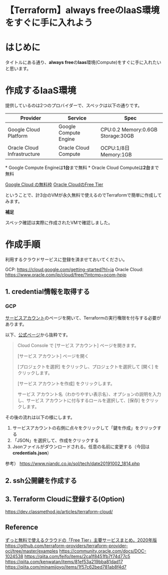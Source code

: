 # 【Terraform】always freeのIaaS環境をすぐに手に入れよう

# はじめに

タイトルにある通り、**always free**の**Iaas**環境(Compute)をすぐに手に入れたいと思います。

# 作成するIaaS環境

提供しているのは2つのプロバイダーで、スペックは以下の通りです。

| Provider              | Service               | Spec                              |
| --------------------- | --------------------- | --------------------------------- |
| Google Cloud Platform | Google Compute Engine | CPU:0.2 Memory:0.6GB Storage:30GB |
| Oracle Cloud Infrastructure | Oracle Cloud Compute  | OCPU:1/8日 Memory:1GB       |

\* Google Compute Engineは**1台**まで無料
\* Oracle Cloud Computeは**2台**まで無料

[Google Cloud の無料枠](https://cloud.google.com/free/docs/gcp-free-tier?hl=ja)
[Oracle CloudのFree Tier](https://docs.cloud.oracle.com/ja-jp/iaas/Content/FreeTier/freetier.htm)

ということで、計3台のVMが永久無料で使えるのでTerraformで簡単に作成してみます。

**補足**

スペック確認は実際に作成されたVMで確認しました。

# 作成手順

利用するクラウドサービスに登録を済ませておいてください。

GCP: <https://cloud.google.com/getting-started?hl=ja>
Oracle Cloud: <https://www.oracle.com/jp/cloud/free/?intcmp=ocom-hpjp>

## 1. credential情報を取得する

### GCP

[サービスアカウント](https://console.cloud.google.com/projectselector2/iam-admin/serviceaccounts?supportedpurview=project)のページを開いて、Terraformの実行権限を付与する必要があります。

以下、[公式ページ](https://cloud.google.com/iam/docs/creating-managing-service-accounts?hl=ja#iam-service-accounts-create-console)から抜粋です。

> Cloud Console で [サービス アカウント] ページを開きます。
> 
> [サービス アカウント] ページを開く
> 
> [プロジェクトを選択] をクリックし、プロジェクトを選択して [開く] をクリックします。
> 
> [サービス アカウントを作成] をクリックします。
> 
> サービス アカウント名（わかりやすい表示名）、オプションの説明を入力し、サービス アカウントに付与するロールを選択して、[保存] をクリックします。

その後の流れは以下の様にします。

1. サービスアカウントの右側に点々をクリックして「鍵を作成」をクリックする
2. 「JSON」を選択して、作成をクリックする
3. Jsonファイルがダウンロードされる。任意の名前に変更する（今回は**credentials.json**）

参考）
<https://www.niandc.co.jp/sol/tech/date20191002_1814.php>

## 2. ssh公開鍵を作成する

## 3. Terraform Cloudに登録する(Option)

<https://dev.classmethod.jp/articles/terraform-cloud/>

## Reference

[ずっと無料で使えるクラウドの「Free Tier」主要サービスまとめ。2020年版](https://www.publickey1.jp/blog/20/free_tier2020.html)
https://github.com/terraform-providers/terraform-provider-oci/tree/master/examples
https://community.oracle.com/docs/DOC-1024538
https://qiita.com/feifo/items/2ca1f8451fb7f74d77c5
https://qiita.com/kenwatan/items/81ef53a219bba81dad17
https://qiita.com/minamijoyo/items/1f57c62bed781ab8f4d7
